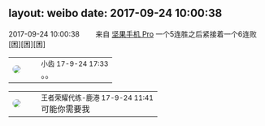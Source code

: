 layout: weibo
date: 2017-09-24 10:00:38
---
<meta name="referrer" content="no-referrer" />

2017-09-24 10:00:38  &nbsp;&nbsp;&nbsp;&nbsp;&nbsp;&nbsp; 来自 <a href="http://app.weibo.com/t/feed/Z4AgP" rel="nofollow">坚果手机 Pro</a>
一个5连胜之后紧接着一个6连败[困][困][困] ​​​

<table style="width: 100%;">
  <tr>
    <td style="width: 40px;"><img style="border-radius:50%" src="https://tva3.sinaimg.cn/crop.0.0.480.480.50/4d4bc111jw8ejj3t36gwaj20dc0dc769.jpg?KID=imgbed,tva&Expires=1624465770&ssig=HRRqSz9pR5"></td>
    <td colspan="2"><small>小齿 17-9-24 17:33</small><br/>。。</td>
  </tr>
</table>

<table style="width: 100%;">
  <tr>
    <td style="width: 40px;"><img style="border-radius:50%" src="https://tvax3.sinaimg.cn/crop.4.0.504.504.50/005up8uely8fhvdsq9i8oj30e80e0aai.jpg?KID=imgbed,tva&Expires=1624465770&ssig=yl%2Fcrgf7FH"></td>
    <td colspan="2"><small>王者荣耀代练-鹿港 17-9-24 11:41</small><br/>可能你需要我</td>
  </tr>
</table>

